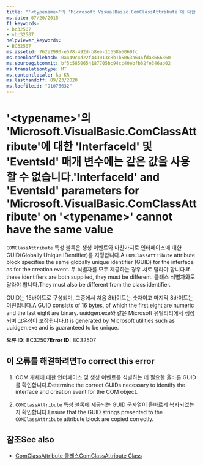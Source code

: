 ```yaml
---
title: "'<typename>'의 'Microsoft.VisualBasic.ComClassAttribute'에 대한 'InterfaceId' 및 'EventsId' 매개 변수에는 같은 값을 사용할 수 없습니다."
ms.date: 07/20/2015
f1_keywords:
- bc32507
- vbc32507
helpviewer_keywords:
- BC32507
ms.assetid: 762e2990-e578-492d-b8ee-11658b6069fc
ms.openlocfilehash: 0a449c4d22f443013c8b1b5063a646fda8666860
ms.sourcegitcommit: bf5c5850654187705bc94cc40ebfb62fe346ab02
ms.translationtype: MT
ms.contentlocale: ko-KR
ms.lasthandoff: 09/23/2020
ms.locfileid: "91076632"
---
```

# <a name="interfaceid-and-eventsid-parameters-for-microsoftvisualbasiccomclassattribute-on-typename-cannot-have-the-same-value"></a><span data-ttu-id="40b10-102">'\<typename>'의 'Microsoft.VisualBasic.ComClassAttribute'에 대한 'InterfaceId' 및 'EventsId' 매개 변수에는 같은 값을 사용할 수 없습니다.</span><span class="sxs-lookup"><span data-stu-id="40b10-102">'InterfaceId' and 'EventsId' parameters for 'Microsoft.VisualBasic.ComClassAttribute' on '\<typename>' cannot have the same value</span></span>

<span data-ttu-id="40b10-103">`COMClassAttribute` 특성 블록은 생성 이벤트와 마찬가지로 인터페이스에 대한 GUID(Globally Unique IDentifier)를 지정합니다.</span><span class="sxs-lookup"><span data-stu-id="40b10-103">A `COMClassAttribute` attribute block specifies the same globally unique identifier (GUID) for the interface as for the creation event.</span></span> <span data-ttu-id="40b10-104">두 식별자를 모두 제공하는 경우 서로 달라야 합니다.</span><span class="sxs-lookup"><span data-stu-id="40b10-104">If these identifiers are both supplied, they must be different.</span></span> <span data-ttu-id="40b10-105">클래스 식별자와도 달라야 합니다.</span><span class="sxs-lookup"><span data-stu-id="40b10-105">They must also be different from the class identifier.</span></span>  
  
 <span data-ttu-id="40b10-106">GUID는 16바이트로 구성되며, 그중에서 처음 8바이트는 숫자이고 마지막 8바이트는 이진입니다.</span><span class="sxs-lookup"><span data-stu-id="40b10-106">A GUID consists of 16 bytes, of which the first eight are numeric and the last eight are binary.</span></span> <span data-ttu-id="40b10-107">uuidgen.exe와 같은 Microsoft 유틸리티에서 생성되며 고유성이 보장됩니다.</span><span class="sxs-lookup"><span data-stu-id="40b10-107">It is generated by Microsoft utilities such as uuidgen.exe and is guaranteed to be unique.</span></span>  
  
 <span data-ttu-id="40b10-108">**오류 ID:** BC32507</span><span class="sxs-lookup"><span data-stu-id="40b10-108">**Error ID:** BC32507</span></span>  
  
## <a name="to-correct-this-error"></a><span data-ttu-id="40b10-109">이 오류를 해결하려면</span><span class="sxs-lookup"><span data-stu-id="40b10-109">To correct this error</span></span>  
  
1. <span data-ttu-id="40b10-110">COM 개체에 대한 인터페이스 및 생성 이벤트를 식별하는 데 필요한 올바른 GUID를 확인합니다.</span><span class="sxs-lookup"><span data-stu-id="40b10-110">Determine the correct GUIDs necessary to identify the interface and creation event for the COM object.</span></span>  
  
2. <span data-ttu-id="40b10-111">`COMClassAttribute` 특성 블록에 제공되는 GUID 문자열이 올바르게 복사되었는지 확인합니다.</span><span class="sxs-lookup"><span data-stu-id="40b10-111">Ensure that the GUID strings presented to the `COMClassAttribute` attribute block are copied correctly.</span></span>  
  
## <a name="see-also"></a><span data-ttu-id="40b10-112">참조</span><span class="sxs-lookup"><span data-stu-id="40b10-112">See also</span></span>

- [<span data-ttu-id="40b10-113">ComClassAttribute 클래스</span><span class="sxs-lookup"><span data-stu-id="40b10-113">ComClassAttribute Class</span></span>](xref:Microsoft.VisualBasic.ComClassAttribute)
